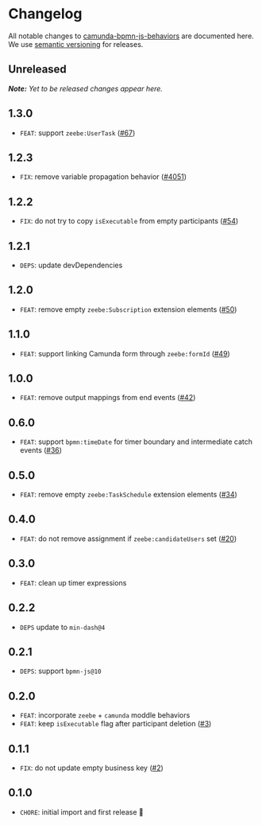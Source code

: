 # Changelog

All notable changes to [camunda-bpmn-js-behaviors](https://github.com/camunda/camunda-bpmn-js-behaviors) are documented here. We use [semantic versioning](http://semver.org/) for releases.

## Unreleased

___Note:__ Yet to be released changes appear here._

## 1.3.0

* `FEAT`: support `zeebe:UserTask` ([#67](https://github.com/camunda/camunda-bpmn-js-behaviors/pull/67))

## 1.2.3

* `FIX`: remove variable propagation behavior ([#4051](https://github.com/camunda/camunda-modeler/issues/4051))

## 1.2.2

* `FIX`: do not try to copy `isExecutable` from empty participants ([#54](https://github.com/camunda/camunda-bpmn-js-behaviors/pull/54))

## 1.2.1

* `DEPS`: update devDependencies

## 1.2.0

* `FEAT`: remove empty `zeebe:Subscription` extension elements ([#50](https://github.com/camunda/camunda-bpmn-js-behaviors/pull/50))

## 1.1.0

* `FEAT`: support linking Camunda form through `zeebe:formId` ([#49](https://github.com/camunda/camunda-bpmn-js-behaviors/pull/49))

## 1.0.0

* `FEAT`: remove output mappings from end events ([#42](https://github.com/camunda/camunda-bpmn-js-behaviors/pull/42))

## 0.6.0

* `FEAT`: support `bpmn:timeDate` for timer boundary and intermediate catch events ([#36](https://github.com/camunda/camunda-bpmn-js-behaviors/pull/36))

## 0.5.0

* `FEAT`: remove empty `zeebe:TaskSchedule` extension elements ([#34](https://github.com/camunda/camunda-bpmn-js-behaviors/pull/34))

## 0.4.0

* `FEAT`: do not remove assignment if `zeebe:candidateUsers` set ([#20](https://github.com/camunda/camunda-bpmn-js-behaviors/pull/20))

## 0.3.0

* `FEAT`: clean up timer expressions

## 0.2.2

* `DEPS` update to `min-dash@4`

## 0.2.1

* `DEPS`: support `bpmn-js@10`

## 0.2.0

* `FEAT`: incorporate `zeebe` + `camunda` moddle behaviors
* `FEAT`: keep `isExecutable` flag after participant deletion ([#3](https://github.com/camunda/camunda-bpmn-js-behaviors/pull/3))

## 0.1.1

* `FIX`: do not update empty business key ([#2](https://github.com/camunda/camunda-bpmn-js-behaviors/pull/2))

## 0.1.0

* `CHORE`: initial import and first release 🎉
